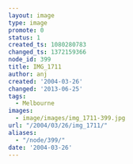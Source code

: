```yaml
---
layout: image
type: image
promote: 0
status: 1
created_ts: 1080280783
changed_ts: 1372159366
node_id: 399
title: IMG_1711
author: anj
created: '2004-03-26'
changed: '2013-06-25'
tags:
  - Melbourne
images:
  - image/images/img_1711-399.jpg
url: "/2004/03/26/img_1711/"
aliases:
  - "/node/399/"
date: '2004-03-26'
---
```



